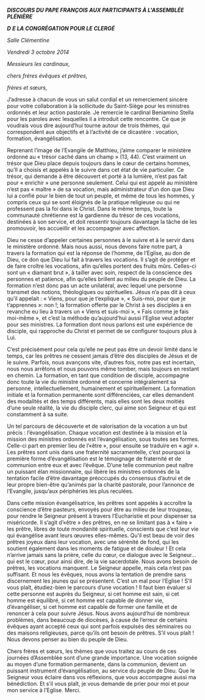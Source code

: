 ***DISCOURS DU PAPE FRANÇOIS* *AUX PARTICIPANTS À L'ASSEMBLÉE PLÉNIÈRE***

***D*** ***E LA CONGRÉGATION POUR LE CLERGÉ***

*Salle Clémentine*

*Vendredi 3 octobre 2014*

*Messieurs les cardinaux,*

*chers frères évêques et prêtres,*

*frères et sœurs,*

J’adresse à chacun de vous un salut cordial et un remerciement sincère pour votre collaboration à la sollicitude du Saint-Siège pour les ministres ordonnés et leur action pastorale. Je remercie le cardinal Beniamino Stella pour les paroles avec lesquelles il a introduit cette rencontre. Ce que je voudrais vous dire aujourd’hui tourne autour de trois thèmes, qui correspondent aux objectifs et à l’activité de ce dicastère : vocation, formation, évangélisation.

Reprenant l’image de l’Evangile de Matthieu, j’aime comparer le ministère ordonné au « trésor caché dans un champ » (13, 44). C’est vraiment un trésor que Dieu place depuis toujours dans le cœur de certains hommes, qu’Il a choisis et appelés à le suivre dans cet état de vie particulier. Ce trésor, qui demande à être découvert et porté à la lumière, n’est pas fait pour « enrichir » une personne seulement. Celui qui est appelé au ministère n’est pas « maître » de sa vocation, mais administrateur d’un don que Dieu lui a confié pour le bien de tout un peuple, et même de tous les hommes, y compris ceux qui se sont éloignés de la pratique religieuse ou qui ne professent pas la foi dans le Christ. Dans le même temps, toute la communauté chrétienne est la gardienne du trésor de ces vocations, destinées à son service, et doit ressentir toujours davantage la tâche de les promouvoir, les accueillir et les accompagner avec affection.

Dieu ne cesse d’appeler certaines personnes à le suivre et à le servir dans le ministère ordonné. Mais nous aussi, nous devons faire notre part, à travers la formation qui est la réponse de l’homme, de l’Eglise, au don de Dieu, ce don que Dieu lui fait à travers les vocations. Il s’agit de protéger et de faire croître les vocations, afin qu’elles portent des fruits mûrs. Celles-ci sont un « diamant brut », à tailler avec soin, respect de la conscience des personnes et patience, afin qu’elles brillent au milieu du peuple de Dieu. La formation n’est donc pas un acte unilatéral, avec lequel une personne transmet des notions, théologiques ou spirituelles. Jésus n’a pas dit à ceux qu’il appelait : « Viens, pour que je t’explique », « Suis-moi, pour que je t’apprennes »: non !; la formation offerte par le Christ à ses disciples a en revanche eu lieu à travers un « Viens et suis-moi », « Fais comme je fais moi-même », et c’est la méthode qu’aujourd’hui aussi l’Eglise veut adopter pour ses ministres. La formation dont nous parlons est une expérience de disciple, qui rapproche du Christ et permet de se configurer toujours plus à Lui.

C’est précisément pour cela qu’elle ne peut pas être un devoir limité dans le temps, car les prêtres ne cessent jamais d’être des disciples de Jésus et de le suivre. Parfois, nous avançons vite, d’autres fois, notre pas est incertain, nous nous arrêtons et nous pouvons même tomber, mais toujours en restant en chemin. La formation, en tant que condition de disciple, accompagne donc toute la vie du ministre ordonné et concerne intégralement sa personne, intellectuellement, humainement et spirituellement. La formation initiale et la formation permanente sont différenciées, car elles demandent des modalités et des temps différents, mais elles sont les deux moitiés d’une seule réalité, la vie du disciple clerc, qui aime son Seigneur et qui est constamment à sa suite.

Un tel parcours de découverte et de valorisation de la vocation a un but précis : l’évangélisation. Chaque vocation est destinée à la mission et la mission des ministres ordonnés est l’évangélisation, sous toutes ses formes. Celle-ci part en premier lieu de l’«être », pour ensuite se traduire en « agir ». Les prêtres sont unis dans une fraternité sacramentelle, c’est pourquoi la première forme d’évangélisation est le témoignage de fraternité et de communion entre eux et avec l’évêque. D’une telle communion peut naître un puissant élan missionnaire, qui libère les ministres ordonnés de la tentation facile d’être davantage préoccupés du consensus d’autrui et de leur propre bien-être qu’animés par la charité pastorale, pour l’annonce de l’Evangile, jusqu’aux périphéries les plus reculées.

Dans cette mission évangélisatrice, les prêtres sont appelés à accroître la conscience d’être pasteurs, envoyés pour être au milieu de leur troupeau, pour rendre le Seigneur présent à travers l’Eucharistie et pour dispenser sa miséricorde. Il s’agit d’«être » des prêtres, en ne se limitant pas à « faire » les prêtre, libres de toute mondanité spirituelle, conscients que c’est leur vie qui évangélise avant leurs œuvres elles-mêmes. Qu’il est beau de voir des prêtres joyeux dans leur vocation, avec une sérénité de fond, qui les soutient également dans les moments de fatigue et de douleur ! Et cela n’arrive jamais sans la prière, celle du cœur, ce dialogue avec le Seigneur... qui est le cœur, pour ainsi dire, de la vie sacerdotale. Nous avons besoin de prêtres, les vocations manquent. Le Seigneur appelle, mais cela n’est pas suffisant. Et nous les évêques, nous avons la tentation de prendre sans discernement les jeunes qui se présentent. C’est un mal pour l’Eglise ! S’il vous plaît, étudiez-bien le parcours d’une vocation ! Il faut bien évaluer si cette personne est auprès du Seigneur, si cet homme est sain, si cet homme est équilibré, si cet homme est capable de donner vie, d’évangéliser, si cet homme est capable de former une famille et de renoncer à cela pour suivre Jésus. Nous avons aujourd’hui de nombreux problèmes, dans beaucoup de diocèses, à cause de l’erreur de certains évêques ayant accepté ceux qui sont parfois expulsés des séminaires ou des maisons religieuses, parce qu’ils ont besoin de prêtres. S’il vous plaît ! Nous devons penser au bien du peuple de Dieu.

Chers frères et sœurs, les thèmes que vous traitez au cours de ces journées d’Assemblée sont d’une grande importance. Une vocation soignée au moyen d’une formation permanente, dans la communion, devient un puissant instrument d’évangélisation, au service du peuple de Dieu. Que le Seigneur vous éclaire dans vos réflexions, que vous accompagne aussi ma bénédiction. Et s’il vous plaît, je vous demande de prier pour moi et pour mon service à l’Eglise. Merci.